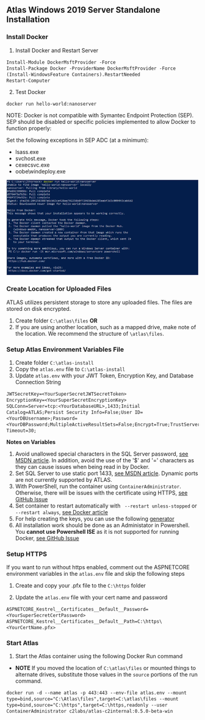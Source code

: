 ## Atlas Windows 2019 Server Standalone Installation

### Install Docker
1. Install Docker and Restart Server

```
Install-Module DockerMsftProvider -Force
Install-Package Docker -ProviderName DockerMsftProvider -Force
(Install-WindowsFeature Containers).RestartNeeded
Restart-Computer
```

2. Test Docker

```
docker run hello-world:nanoserver
```
NOTE: Docker is not compatible with Symantec Endpoint Protection (SEP).  SEP should be disabled or specific policies implemented to allow Docker to function properly:

Set the following exceptions in SEP ADC (at a minimum):

* lsass.exe
* svchost.exe
* cexecsvc.exe
* oobe\windeploy.exe

![dockertest](screenshots/hello_world.png) 

### Create Location for Uploaded Files
ATLAS utilizes persistent storage to store any uploaded files. The files are stored on disk encrypted.
1. Create folder `C:\atlas\files` **OR**
2. If you are using another location, such as a mapped drive, make note of the location. We recommend the structure of `\atlas\files`.

### Setup Atlas Environment Variables File
1. Create folder `C:\atlas-install`
2. Copy the `atlas.env` file to `C:\atlas-install`
3. Update `atlas.env` with your JWT Token, Encryption Key, and Database Connection String
```
JWTSecretKey=<YourSuperSecretJWTSecretToken>
EncryptionKey=<YourSuperSecretEncryptionKey>
SQLConn=Server=tcp:<YourDatabaseURL>,1433;Initial Catalog=ATLAS;Persist Security Info=False;User ID=<YourDBUsername>;Password=<YourDBPassword;MultipleActiveResultSets=False;Encrypt=True;TrustServerCertificate=False;Connection Timeout=30;
```
**Notes on Variables**

1. Avoid unallowed special characters in the SQL Server password, [see MSDN article](https://docs.microsoft.com/en-us/sql/relational-databases/security/strong-passwords?view=sql-server-ver15).  In addition, avoid the use of the '$' and '=' characters as they can cause issues when being read in by Docker.
2. Set SQL Server to use static port 1433, [see MSDN article](https://kb.variphy.com/knowledge-base/how-to-set-static-tcp-port-1433-in-microsoft-sql-server-express/).  Dynamic ports are not currently supported by ATLAS.
3. With PowerShell, run the container using ```ContainerAdministrator```.  Otherwise, there will be issues with the certificate using HTTPS, [see GitHub Issue](https://github.com/dotnet/dotnet-docker/issues/915)
4. Set container to restart automatically with ``` --restart unless-stopped``` or ``` --restart always```, [see Docker article](https://docs.docker.com/config/containers/start-containers-automatically/)
5. For help creating the keys, you can use the following [generator](https://www.allkeysgenerator.com/Random/Security-Encryption-Key-Generator.aspx)
6. All installation work should be done as an Administator in Powershell.  You **cannot use Powershell ISE** as it is not supported for running Docker, [see GitHub Issue](https://github.com/docker/for-win/issues/223)

### Setup HTTPS
If you want to run without https enabled, comment out the ASPNETCORE environment variables in the `atlas.env` file and skip the following steps

1. Create and copy your .pfx file to the `C:\https` folder

2. Update the `atlas.env` file with your cert name and password

```
ASPNETCORE_Kestrel__Certificates__Default__Password=<YourSuperSecretCertPassword>
ASPNETCORE_Kestrel__Certificates__Default__Path=C:\https\<YourCertName.pfx>
```

### Start Atlas
1. Start the Atlas container using the following Docker Run command
  - **NOTE** If you moved the location of `C:\atlas\files` or mounted things to alternate drives, substitute those values in the `source` portions of the run command.

```
docker run -d --name atlas -p 443:443 --env-file atlas.env --mount type=bind,source="C:\Atlas\files",target=C:\atlas\files --mount type=bind,source="C:\https",target=C:\https,readonly --user ContainerAdministrator c2labs/atlas-c2internal:0.5.0-beta-win
```

